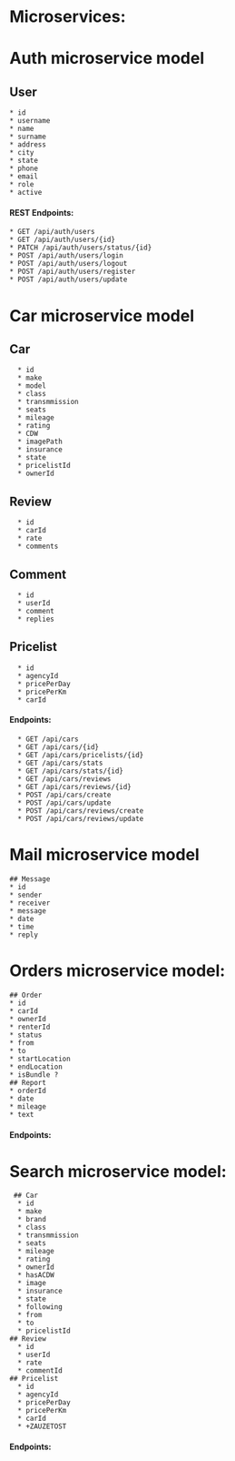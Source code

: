 # Microservices:

# Auth microservice model
  ## User
    * id
    * username
    * name
    * surname
    * address
    * city
    * state
    * phone
    * email
    * role
    * active
  #### REST Endpoints:
    * GET /api/auth/users
    * GET /api/auth/users/{id}
    * PATCH /api/auth/users/status/{id}
    * POST /api/auth/users/login
    * POST /api/auth/users/logout
    * POST /api/auth/users/register
    * POST /api/auth/users/update
 # Car microservice model
   ## Car
      * id
      * make
      * model
      * class
      * transmmission
      * seats
      * mileage
      * rating 
      * CDW
      * imagePath
      * insurance
      * state
      * pricelistId
      * ownerId
   ## Review
      * id 
      * carId
      * rate
      * comments
   ## Comment
      * id
      * userId
      * comment
      * replies
   ## Pricelist
      * id
      * agencyId
      * pricePerDay
      * pricePerKm
      * carId
   #### Endpoints:
      * GET /api/cars
      * GET /api/cars/{id}
      * GET /api/cars/pricelists/{id}
      * GET /api/cars/stats
      * GET /api/cars/stats/{id}
      * GET /api/cars/reviews
      * GET /api/cars/reviews/{id}
      * POST /api/cars/create
      * POST /api/cars/update
      * POST /api/cars/reviews/create
      * POST /api/cars/reviews/update
  # Mail microservice model
    ## Message
    * id
    * sender
    * receiver
    * message
    * date
    * time
    * reply  
  # Orders microservice model:
    ## Order
    * id
    * carId
    * ownerId
    * renterId
    * status
    * from
    * to
    * startLocation
    * endLocation
    * isBundle ?
    ## Report
    * orderId 
    * date
    * mileage
    * text
  #### Endpoints:
  
 # Search microservice model: 
     ## Car
      * id
      * make
      * brand
      * class
      * transmmission
      * seats
      * mileage
      * rating 
      * ownerId
      * hasACDW
      * image
      * insurance
      * state
      * following 
      * from
      * to
      * pricelistId
    ## Review
      * id 
      * userId
      * rate
      * commentId
    ## Pricelist
      * id
      * agencyId
      * pricePerDay
      * pricePerKm
      * carId
      * +ZAUZETOST
   #### Endpoints: 
